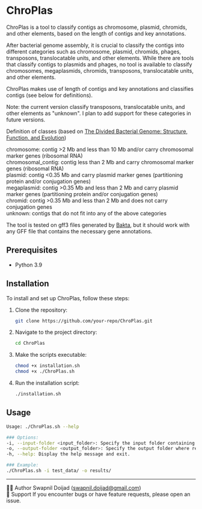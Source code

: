 # ChroPlas
ChroPlas is a tool to classify contigs as chromosome, plasmid, chromids, and other elements, based on the length of contigs and key annotations. 

After bacterial genome assembly, it is crucial to classify the contigs into different categories such as chromosome, plasmid, chromids, phages, transposons, translocatable units, and other elements. While there are tools that classify contigs to plasmids and phages, no tool is available to classify chromosomes, megaplasmids, chromids, transposons, translocatable units, and other elements. 

ChroPlas makes use of length of contigs and key annotations and classifies contigs (see below for definitions). 

Note: the current version classify transposons, translocatable units, and other elements as "unknown". I plan to add support for these categories in future versions.

Definition of classes (based on [The Divided Bacterial Genome: Structure, Function, and Evolution](https://journals.asm.org/doi/10.1128/mmbr.00019-17))

chromosome: contig >2 Mb and less than 10 Mb and/or carry chromosomal marker genes (ribosomal RNA)  
chromosomal_contig: contig less than 2 Mb and carry chromosomal marker genes (ribosomal RNA)  
plasmid: contig <0.35 Mb and carry plasmid marker genes (partitioning protein and/or conjugation genes)  
megaplasmid: contig >0.35 Mb and less than 2 Mb and carry plasmid marker genes (partitioning protein and/or conjugation genes)  
chromid: contig >0.35 Mb and less than 2 Mb and does not carry conjugation genes  
unknown: contigs that do not fit into any of the above categories  

The tool is tested on gff3 files generated by [Bakta](https://github.com/oschwengers/bakta), but it should work with any GFF file that contains the necessary gene annotations.

## Prerequisites
- Python 3.9

## Installation
To install and set up ChroPlas, follow these steps:

1. Clone the repository:
   ```bash
   git clone https://github.com/your-repo/ChroPlas.git
   ```
2. Navigate to the project directory:
   ```bash
   cd ChroPlas
   ```
3. Make the scripts executable:
   ```bash
   chmod +x installation.sh
   chmod +x ./ChroPlas.sh
   ```

4. Run the installation script:
   ```bash
   ./installation.sh
   ```

## Usage
```bash
Usage: ./ChroPlas.sh --help

### Options:
-i, --input-folder <input_folder>: Specify the input folder containing GFF files.
-o, --output-folder <output_folder>: Specify the output folder where results will be stored.
-h, --help: Display the help message and exit.

### Example:
./ChroPlas.sh -i test_data/ -o results/
```

---
🧑‍💻 Author Swapnil Doijad (swapnil.doijad@gmail.com)  
🙋 Support If you encounter bugs or have feature requests, please open an issue.
